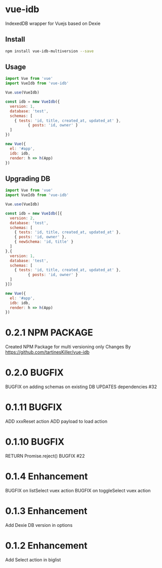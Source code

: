 # vue-idb

IndexedDB wrapper for Vuejs based on Dexie

## Install

  ``` bash
  npm install vue-idb-multiversion --save
  ```
## Usage

  ``` js
  import Vue from 'vue'
  import VueIdb from 'vue-idb'

  Vue.use(VueIdb)

  const idb = new VueIdb({
    version: 1,
    database: 'test',
    schemas: [
      { tests: 'id, title, created_at, updated_at' },
			{ posts: 'id, owner' }
    ]
  })

  new Vue({
    el: '#app',
    idb: idb,
    render: h => h(App)
  })
  ```
## Upgrading DB
  ``` js
  import Vue from 'vue'
  import VueIdb from 'vue-idb'

  Vue.use(VueIdb)

  const idb = new VueIdb([{
    version: 2,
    database: 'test',
    schemas: [
      { tests: 'id, title, created_at, updated_at' },
      { posts: 'id, owner' },
      { newSchema: 'id, title' }
    ]
  },{
    version: 1,
    database: 'test',
    schemas: [
      { tests: 'id, title, created_at, updated_at' },
			{ posts: 'id, owner' }
    ]
  }])

  new Vue({
    el: '#app',
    idb: idb,
    render: h => h(App)
  })
  ```
# 0.2.1 NPM PACKAGE
  Created NPM Package for multi versioning only
  Changes By https://github.com/tartinesKiller/vue-idb
  
# 0.2.0 BUGFIX
  BUGFIX on adding schemas on existing DB
  UPDATES dependencies #32

# 0.1.11 BUGFIX
  ADD xxxReset action
  ADD payload to load action

# 0.1.10 BUGFIX
  RETURN Promise.reject()
  BUGFIX #22

# 0.1.4 Enhancement
  BUGFIX on listSelect vuex action
  BUGFIX on toggleSelect vuex action
  
# 0.1.3 Enhancement
  Add Dexie DB version in options

# 0.1.2 Enhancement
  Add Select action in biglist
